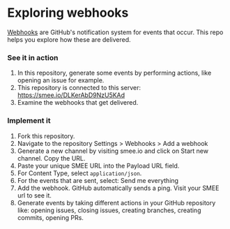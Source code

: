 # Exploring webhooks

[Webhooks](https://developer.github.com/webhooks/) are GitHub's notification system for events that occur. This repo helps you explore how these are delivered. 

### See it in action

1. In this repository, generate some events by performing actions, like opening an issue for example.
1. This repository is connected to this server: https://smee.io/DLKerAbD9NzU5KAd
1. Examine the webhooks that get delivered. 

### Implement it

1. Fork this repository. 
1. Navigate to the repository Settings > Webhooks > Add a webhook
1. Generate a new channel by visiting smee.io and click on Start new channel. Copy the URL.
1. Paste your unique SMEE URL into the Payload URL field.
1. For Content Type, select `application/json`.
1. For the events that are sent, select: Send me everything
1. Add the webhook. GitHub automatically sends a ping. Visit your SMEE url to see it. 
1. Generate events by taking different actions in your GitHub repository like: opening issues, closing issues, creating branches, creating commits, opening PRs.
